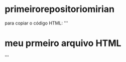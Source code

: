 # primeirorepositoriomirian

para copiar o código HTML:
'''
<htm1>
<h1> meu prmeiro arquivo HTML </h1>
</html>
'''
